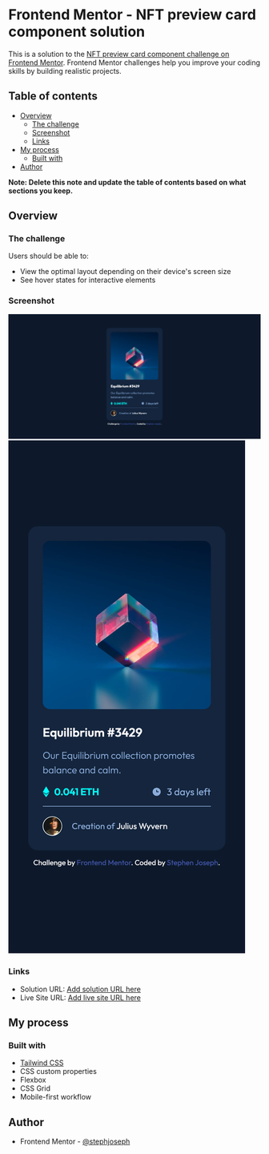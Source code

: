 # Frontend Mentor - NFT preview card component solution

This is a solution to the [NFT preview card component challenge on Frontend Mentor](https://www.frontendmentor.io/challenges/nft-preview-card-component-SbdUL_w0U). Frontend Mentor challenges help you improve your coding skills by building realistic projects. 

## Table of contents

- [Overview](#overview)
  - [The challenge](#the-challenge)
  - [Screenshot](#screenshot)
  - [Links](#links)
- [My process](#my-process)
  - [Built with](#built-with)
- [Author](#author)


**Note: Delete this note and update the table of contents based on what sections you keep.**

## Overview

### The challenge

Users should be able to:

- View the optimal layout depending on their device's screen size
- See hover states for interactive elements

### Screenshot

![](./screenshots/nft-preview-card-sc-desktop.png)
![](./screenshots/nft-preview-card-sc-mobile.png)


### Links

- Solution URL: [Add solution URL here](https://www.frontendmentor.io/solutions/nft-preview-card-component-solution-y1BKc-w2j)
- Live Site URL: [Add live site URL here](https://stephjoseph.github.io/nft-preview-card-main/)

## My process

### Built with

- [Tailwind CSS](http://tailwindcss.com/)
- CSS custom properties
- Flexbox
- CSS Grid
- Mobile-first workflow


## Author

- Frontend Mentor - [@stephjoseph](https://www.frontendmentor.io/profile/stephjoseph)


